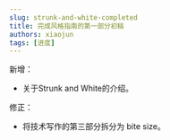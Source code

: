 ```yaml
---
slug: strunk-and-white-completed
title: 完成风格指南的第一部分初稿
authors: xiaojun
tags: [进度]
---
```


新增：

- 关于Strunk and White的介绍。

修正：

- 将技术写作的第三部分拆分为 bite size。